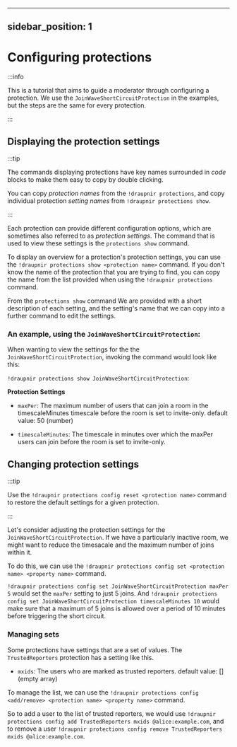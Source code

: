 <!--
SPDX-FileCopyrightText: 2025 Gnuxie <Gnuxie@protonmail.com>

SPDX-License-Identifier: CC-BY-SA-4.0
-->

---
sidebar_position: 1
---

# Configuring protections

:::info

This is a tutorial that aims to guide a moderator through configuring
a protection. We use the `JoinWaveShortCircuitProtection` in the
examples, but the steps are the same for every protection.

:::

## Displaying the protection settings

:::tip

The commands displaying protections have key names surrounded in
_code_ blocks to make them easy to copy by double clicking.

You can copy _protection names_ from the `!draupnir protections`,
and copy individual protection _setting names_ from `!draupnir
protections show`.

:::

Each protection can provide different configuration options, which are
sometimes also referred to as _protection settings_. The command that
is used to view these settings is the `protections show` command.

To display an overview for a protection's protection settings, you can
use the `!draupnir protections show <protection name>` command. If you
don't know the name of the protection that you are trying to find, you
can copy the name from the list provided when using the `!draupnir
protections` command.

From the `protections show` command We are provided with a short
description of each setting, and the setting's name that we can copy
into a further command to edit the settings.

### An example, using the `JoinWaveShortCircuitProtection`:

When wanting to view the settings for the the
`JoinWaveShortCircuitProtection`, invoking the command would look like
this:

`!draupnir protections show JoinWaveShortCircuitProtection`:

**Protection Settings**

- `maxPer`: The maximum number of users that can join a room in the
  timescaleMinutes timescale before the room is set to invite-only.
  default value: 50 (number)

- `timescaleMinutes`: The timescale in minutes over which the maxPer
  users can join before the room is set to invite-only.

## Changing protection settings

:::tip

Use the `!draupnir protections config reset <protection name>` command
to restore the default settings for a given protection.

:::

Let's consider adjusting the protection settings for the
`JoinWaveShortCircuitProtection`. If we have a particularly inactive
room, we might want to reduce the timesacale and the maximum number of
joins within it.

To do this, we can use the `!draupnir protections config set
<protection name> <property name>` command.

`!draupnir protections config set JoinWaveShortCircuitProtection
maxPer 5` would set the `maxPer` setting to just 5 joins. And
`!draupnir protections config set JoinWaveShortCircuitProtection
timescaleMinutes 10` would make sure that a maximum of 5 joins is
allowed over a period of 10 minutes before triggering the short
circuit.

### Managing sets

Some protections have settings that are a set of values. The
`TrustedReporters` protection has a setting like this.

- `mxids`: The users who are marked as trusted reporters. default
  value: [] (empty array)

To manage the list, we can use the `!draupnir protections config <add/remove> <protection name> <property name>` command.

So to add a user to the list of trusted reporters, we would use
`!draupnir protections config add TrustedReporters mxids
@alice:example.com`, and to remove a user `!draupnir protections
config remove TrustedReporters mxids @alice:example.com`.
